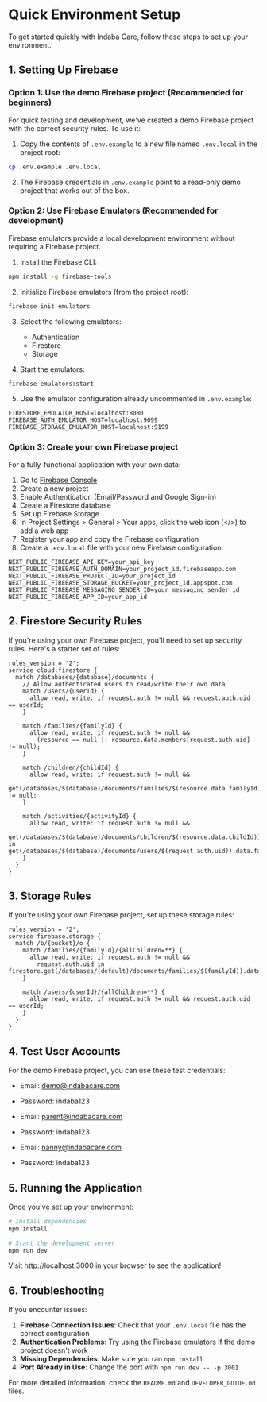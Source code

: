 # Quick Environment Setup

To get started quickly with Indaba Care, follow these steps to set up your environment.

## 1. Setting Up Firebase

### Option 1: Use the demo Firebase project (Recommended for beginners)

For quick testing and development, we've created a demo Firebase project with the correct security rules. To use it:

1. Copy the contents of `.env.example` to a new file named `.env.local` in the project root:

```bash
cp .env.example .env.local
```

2. The Firebase credentials in `.env.example` point to a read-only demo project that works out of the box.

### Option 2: Use Firebase Emulators (Recommended for development)

Firebase emulators provide a local development environment without requiring a Firebase project.

1. Install the Firebase CLI:

```bash
npm install -g firebase-tools
```

2. Initialize Firebase emulators (from the project root):

```bash
firebase init emulators
```

3. Select the following emulators:
   - Authentication
   - Firestore
   - Storage

4. Start the emulators:

```bash
firebase emulators:start
```

5. Use the emulator configuration already uncommented in `.env.example`:

```
FIRESTORE_EMULATOR_HOST=localhost:8080
FIREBASE_AUTH_EMULATOR_HOST=localhost:9099
FIREBASE_STORAGE_EMULATOR_HOST=localhost:9199
```

### Option 3: Create your own Firebase project

For a fully-functional application with your own data:

1. Go to [Firebase Console](https://console.firebase.google.com/)
2. Create a new project
3. Enable Authentication (Email/Password and Google Sign-in)
4. Create a Firestore database
5. Set up Firebase Storage
6. In Project Settings > General > Your apps, click the web icon (</>) to add a web app
7. Register your app and copy the Firebase configuration 
8. Create a `.env.local` file with your new Firebase configuration:

```
NEXT_PUBLIC_FIREBASE_API_KEY=your_api_key
NEXT_PUBLIC_FIREBASE_AUTH_DOMAIN=your_project_id.firebaseapp.com
NEXT_PUBLIC_FIREBASE_PROJECT_ID=your_project_id
NEXT_PUBLIC_FIREBASE_STORAGE_BUCKET=your_project_id.appspot.com
NEXT_PUBLIC_FIREBASE_MESSAGING_SENDER_ID=your_messaging_sender_id
NEXT_PUBLIC_FIREBASE_APP_ID=your_app_id
```

## 2. Firestore Security Rules

If you're using your own Firebase project, you'll need to set up security rules. Here's a starter set of rules:

```
rules_version = '2';
service cloud.firestore {
  match /databases/{database}/documents {
    // Allow authenticated users to read/write their own data
    match /users/{userId} {
      allow read, write: if request.auth != null && request.auth.uid == userId;
    }
    
    match /families/{familyId} {
      allow read, write: if request.auth != null && 
        (resource == null || resource.data.members[request.auth.uid] != null);
    }
    
    match /children/{childId} {
      allow read, write: if request.auth != null && 
        get(/databases/$(database)/documents/families/$(resource.data.familyId)).data.members[request.auth.uid] != null;
    }
    
    match /activities/{activityId} {
      allow read, write: if request.auth != null && 
        get(/databases/$(database)/documents/children/$(resource.data.childId)).data.familyId in get(/databases/$(database)/documents/users/$(request.auth.uid)).data.families;
    }
  }
}
```

## 3. Storage Rules

If you're using your own Firebase project, set up these storage rules:

```
rules_version = '2';
service firebase.storage {
  match /b/{bucket}/o {
    match /families/{familyId}/{allChildren=**} {
      allow read, write: if request.auth != null &&
        request.auth.uid in firestore.get(/databases/(default)/documents/families/$(familyId)).data.members;
    }
    
    match /users/{userId}/{allChildren=**} {
      allow read, write: if request.auth != null && request.auth.uid == userId;
    }
  }
}
```

## 4. Test User Accounts

For the demo Firebase project, you can use these test credentials:

- Email: demo@indabacare.com
- Password: indaba123

- Email: parent@indabacare.com
- Password: indaba123

- Email: nanny@indabacare.com
- Password: indaba123

## 5. Running the Application

Once you've set up your environment:

```bash
# Install dependencies
npm install

# Start the development server
npm run dev
```

Visit http://localhost:3000 in your browser to see the application!

## 6. Troubleshooting

If you encounter issues:

1. **Firebase Connection Issues**: Check that your `.env.local` file has the correct configuration
2. **Authentication Problems**: Try using the Firebase emulators if the demo project doesn't work
3. **Missing Dependencies**: Make sure you ran `npm install`
4. **Port Already in Use**: Change the port with `npm run dev -- -p 3001` 

For more detailed information, check the `README.md` and `DEVELOPER_GUIDE.md` files.

